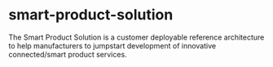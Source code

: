 # smart-product-solution
The Smart Product Solution is a customer deployable reference architecture to help manufacturers to jumpstart development of innovative connected/smart product services.
